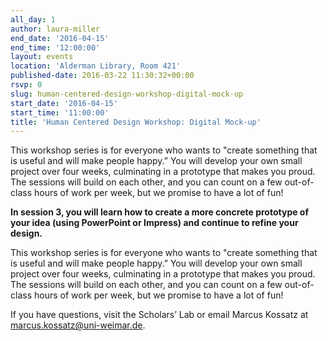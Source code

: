 ```yaml
---
all_day: 1
author: laura-miller
end_date: '2016-04-15'
end_time: '12:00:00'
layout: events
location: 'Alderman Library, Room 421'
published-date: 2016-03-22 11:30:32+00:00
rsvp: 0
slug: human-centered-design-workshop-digital-mock-up
start_date: '2016-04-15'
start_time: '11:00:00'
title: 'Human Centered Design Workshop: Digital Mock-up'
---
```













This workshop series is for everyone who wants to "create something that is useful and will make people happy.” You will develop your own small project over four weeks, culminating in a prototype that makes you proud.  The sessions will build on each other, and you can count on a few out-of-class hours of work per week, but we promise to have a lot of fun!

**In session 3, you will learn how to create a more concrete prototype of your idea (using PowerPoint or Impress) and continue to refine your design.**














This workshop series is for everyone who wants to "create something that is useful and will make people happy.” You will develop your own small project over four weeks, culminating in a prototype that makes you proud.  The sessions will build on each other, and you can count on a few out-of-class hours of work per week, but we promise to have a lot of fun!














If you have questions, visit the Scholars’ Lab or email Marcus Kossatz at [marcus.kossatz@uni-weimar.de](mailto:marcus.kossatz@uni-weimar.de).























